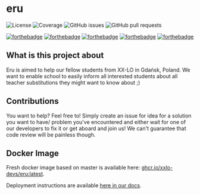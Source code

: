 # eru

![License](https://img.shields.io/github/license/xxlo-devs/eru?style=for-the-badge)
![Coverage](https://img.shields.io/codecov/c/gh/xxlo-devs/eru?style=for-the-badge)
![GitHub issues](https://img.shields.io/github/issues/xxlo-devs/eru?style=for-the-badge)
![GitHub pull requests](https://img.shields.io/github/issues-pr/xxlo-devs/eru?style=for-the-badge)

[![forthebadge](https://forthebadge.com/images/badges/check-it-out.svg)](https://forthebadge.com)
[![forthebadge](https://forthebadge.com/images/badges/built-with-love.svg)](https://forthebadge.com)
[![forthebadge](https://forthebadge.com/images/badges/built-by-developers.svg)](https://forthebadge.com)
[![forthebadge](https://forthebadge.com/images/badges/made-with-c-sharp.svg)](https://forthebadge.com)
[![forthebadge](https://forthebadge.com/images/badges/uses-git.svg)](https://forthebadge.com)

## What is this project about

Eru is aimed to help our fellow students from XX-LO in Gdańsk, Poland.
We want to enable school to easily inform all interested students about all teacher substitutions they might want to know about ;)

## Contributions

You want to help? Feel free to!
Simply create an issue for idea for a solution you want to have/ problem you've encountered and either wait for one of our developers to fix it or get aboard and join us! We can't guarantee that code review will be painless though.

## Docker Image
Fresh docker image based on master is available here: [ghcr.io/xxlo-devs/eru:latest](https://github.com/orgs/xxlo-devs/packages/container/eru/35545).

Deployment instructions are available [here in our docs](https://xxlo-devs.github.io/eru/setup/).
